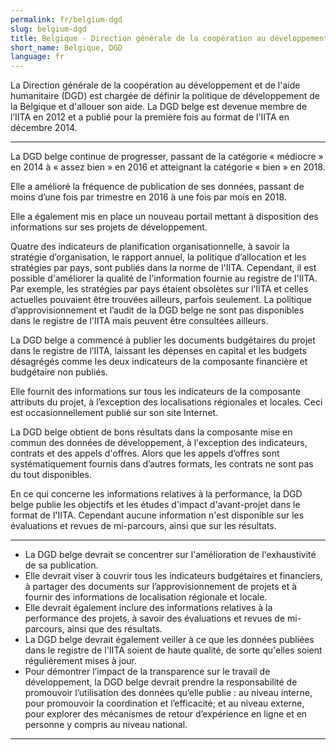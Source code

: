 ```yaml
---
permalink: fr/belgium-dgd
slug: belgium-dgd
title: Belgique - Direction générale de la coopération au développement et de l'aide humanitaire (DGD)
short_name: Belgique, DGD
language: fr
---
```


La Direction générale de la coopération au développement et de l'aide humanitaire (DGD) est chargée de définir la politique de développement de la Belgique et d'allouer son aide. La DGD belge est devenue membre de l’IITA en 2012 et a publié pour la première fois au format de l'IITA en décembre 2014.

---

La DGD belge continue de progresser, passant de la catégorie « médiocre » en 2014 à « assez bien » en 2016 et atteignant la catégorie « bien » en 2018.

Elle a amélioré la fréquence de publication de ses données, passant de moins d’une fois par trimestre en 2016 à une fois par mois en 2018.

Elle a également mis en place un nouveau portail mettant à disposition des informations sur ses projets de développement.

Quatre des indicateurs de planification organisationnelle, à savoir la stratégie d’organisation, le rapport annuel, la politique d’allocation et les stratégies par pays, sont publiés dans la norme de l'IITA. Cependant, il est possible d'améliorer la qualité de l'information fournie au registre de l'IITA. Par exemple, les stratégies par pays étaient obsolètes sur l’IITA et celles actuelles pouvaient être trouvées ailleurs, parfois seulement. La politique d’approvisionnement et l’audit de la DGD belge ne sont pas disponibles dans le registre de l'IITA mais peuvent être consultées ailleurs.

La DGD belge a commencé à publier les documents budgétaires du projet dans le registre de l’IITA, laissant les dépenses en capital et les budgets désagrégés comme les deux indicateurs de la composante financière et budgétaire non publiés.

Elle fournit des informations sur tous les indicateurs de la composante attributs du projet, à l’exception des localisations régionales et locales. Ceci est occasionnellement publié sur son site Internet.

La DGD belge obtient de bons résultats dans la composante mise en commun des données de développement, à l'exception des indicateurs, contrats et des appels d'offres. Alors que les appels d’offres sont systématiquement fournis dans d’autres formats, les contrats ne sont pas du tout disponibles.

En ce qui concerne les informations relatives à la performance, la DGD belge publie les objectifs et les études d'impact d'avant-projet dans le format de l'IITA. Cependant aucune information n'est disponible sur les évaluations et revues de mi-parcours, ainsi que sur les résultats.

---

 * La DGD belge devrait se concentrer sur l'amélioration de l'exhaustivité de sa publication.
 * Elle devrait viser à couvrir tous les indicateurs budgétaires et financiers, à partager des documents sur l’approvisionnement de projets et à fournir des informations de localisation régionale et locale.
 * Elle devrait également inclure des informations relatives à la performance des projets, à savoir des évaluations et revues de mi-parcours, ainsi que des résultats.
 * La DGD belge devrait également veiller à ce que les données publiées dans le registre de l'IITA soient de haute qualité, de sorte qu'elles soient régulièrement mises à jour.
 * Pour démontrer l’impact de la transparence sur le travail de développement, la DGD belge devrait prendre la responsabilité de promouvoir l’utilisation des données qu’elle publie : au niveau interne, pour promouvoir la coordination et l’efficacité; et au niveau externe, pour explorer des mécanismes de retour d’expérience en ligne et en personne y compris au niveau national.

---
